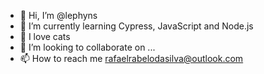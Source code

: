- 👋 Hi, I’m @lephyns
- 🌱 I’m currently learning Cypress, JavaScript and Node.js
- 💞️ I love cats
- 💞️ I’m looking to collaborate on ...
- 📫 How to reach me rafaelrabelodasilva@outlook.com

<!---
lephyns/lephyns is a ✨ special ✨ repository because its `README.md` (this file) appears on your GitHub profile.
You can click the Preview link to take a look at your changes.
--->
